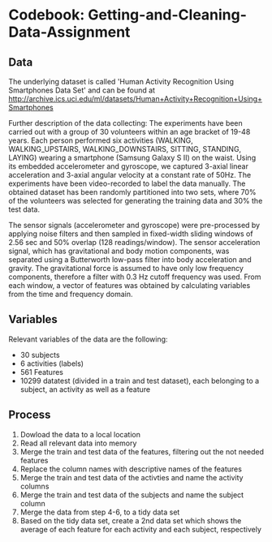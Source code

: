 # Codebook: Getting-and-Cleaning-Data-Assignment

## Data
The underlying dataset is called 'Human Activity Recognition Using Smartphones Data Set' and can be found at http://archive.ics.uci.edu/ml/datasets/Human+Activity+Recognition+Using+Smartphones

Further description of the data collecting:
The experiments have been carried out with a group of 30 volunteers within an age bracket of 19-48 years. Each person performed six activities (WALKING, WALKING_UPSTAIRS, WALKING_DOWNSTAIRS, SITTING, STANDING, LAYING) wearing a smartphone (Samsung Galaxy S II) on the waist. Using its embedded accelerometer and gyroscope, we captured 3-axial linear acceleration and 3-axial angular velocity at a constant rate of 50Hz. The experiments have been video-recorded to label the data manually. The obtained dataset has been randomly partitioned into two sets, where 70% of the volunteers was selected for generating the training data and 30% the test data.

The sensor signals (accelerometer and gyroscope) were pre-processed by applying noise filters and then sampled in fixed-width sliding windows of 2.56 sec and 50% overlap (128 readings/window). The sensor acceleration signal, which has gravitational and body motion components, was separated using a Butterworth low-pass filter into body acceleration and gravity. The gravitational force is assumed to have only low frequency components, therefore a filter with 0.3 Hz cutoff frequency was used. From each window, a vector of features was obtained by calculating variables from the time and frequency domain.


## Variables
Relevant variables of the data are the following:
  - 30 subjects
  - 6 activities (labels)
  - 561 Features
  - 10299 datatest (divided in a train and test dataset), each belonging to a subject, an activity as well as a feature
  
  
## Process
1. Dowload the data to a local location 
2. Read all relevant data into memory
3. Merge the train and test data of the features, filtering out the not needed features
4. Replace the column names with descriptive names of the features
5. Merge the train and test data of the activties and name the activity columns
6. Merge the train and test data of the subjects and name the subject column
7. Merge the data from step 4-6, to a tidy data set
8. Based on the tidy data set, create a 2nd data set which shows the average of each feature for each activity and each subject, respectively
